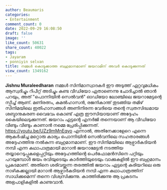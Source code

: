 ```yaml
---
author: Beaumaris
categories:
- Entertainment
comment_count: 0
date: 2022-09-29 16:08:50
draft: false
image: ''
like_count: 50631
share_count: 40022
tags:
- Jayaram
- ponniyin selvan
title: നമ്മൾ കൊടുക്കാത്ത ബഹുമാനമാണ് ജയറാമിന് അവർ കൊടുക്കുന്നത്
view_count: 1349162
---
```


**Jishnu Muraleedharan** നമ്മൾ സിനിമാസ്വാദകർ ഈ അടുത്ത് ഏറ്റവുമധികം ആസ്വദിച്ചും റിപീറ്റ് അടിച്ചും കണ്ട വീഡിയോ ഏതാണെന്നു ചോദിച്ചാൽ ഞാൻ പറയും, അത് "പൊന്നിയിൻ സെൽവൻ" ഓഡിയോ ലോഞ്ചിലെ ജയറാമേട്ടന്റെ സ്പീച്ച് ആണ്. മണിരത്നം, കമൽഹാസൻ, രജനികാന്ത് തുടങ്ങിയ തമിഴ് സിനിമയിലെ ഇതിഹാസങ്ങൾ അണിനിരന്ന വേദിയെ തന്റെ സ്വതസിദ്ധമായ ശബ്ദാനുകരണ വൈഭവം കൊണ്ട് എത്ര ഈസിയായാണ് അദ്ദേഹം കൈയിലെടുക്കുന്നത്. ജയറാം ഏട്ടന്റെ എനർജി തന്നെയാണ് ആ വീഡിയോ വീണ്ടും വീണ്ടും കാണാൻ നമ്മെ പ്രേരിപ്പിക്കുന്നത്. https://youtu.be/UZz9mMnEqyo എന്നാൽ, അതിനേക്കാളേറെ എന്നെ ആകർഷിച്ച മറ്റൊരു കാര്യം പൊന്നിയിൻ സെൽവനിലെ സഹതാരങ്ങൾ അദ്ദേഹത്തിനു നൽകുന്ന ബഹുമാനമാണ്. ഈ സിനിമയിലെ ആഴ്വാർകടിയൻ നമ്പി എന്ന കഥാപാത്രമായി മാറാൻ ജയറാമേട്ടൻ നടത്തിയ തയ്യാറെടുപ്പുകളെപ്പറ്റിയും അദ്ദേഹത്തിന്റെ പെർഫോമൻസിനെ പറ്റിയും പറയുമ്പോൾ ജയം രവിയുടെയും കാർത്തിയുടെയും വാക്കുകളിൽ ഈ ബഹുമാനം പ്രകടമാണ്. അതിനെ ശരിവയ്ക്കുന്ന തരത്തിൽ ജയറാം ഏട്ടന്റെ കരിയറിലെ ഒരു നാഴികക്കല്ലായി മാറാൻ ആഴ്വാർകടിയൻ നമ്പി എന്ന കഥാപാത്രത്തിന് സാധിക്കുമെന്ന് തന്നെ വിശ്വസിക്കുന്നു. കാത്തിരിക്കുന്നു ആ പ്രകടനം അഭ്രപാളികളിൽ കാണുവാൻ.